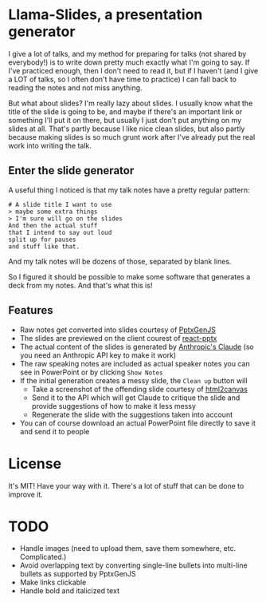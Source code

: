 # Llama-Slides, a presentation generator

I give a lot of talks, and my method for preparing for talks (not shared by everybody!) is to write down pretty much exactly what I'm going to say. If I've practiced enough, then I don't need to read it, but if I haven't (and I give a LOT of talks, so I often don't have time to practice) I can fall back to reading the notes and not miss anything.

But what about slides? I'm really lazy about slides. I usually know what the title of the slide is going to be, and maybe if there's an important link or something I'll put it on there, but usually I just don't put anything on my slides at all. That's partly because I like nice clean slides, but also partly because making slides is so much grunt work after I've already put the real work into writing the talk.

## Enter the slide generator

A useful thing I noticed is that my talk notes have a pretty regular pattern:

```
# A slide title I want to use
> maybe some extra things
> I'm sure will go on the slides
And then the actual stuff
that I intend to say out loud
split up for pauses
and stuff like that.
```

And my talk notes will be dozens of those, separated by blank lines.

So I figured it should be possible to make some software that generates a deck from my notes. And that's what this is!

## Features

* Raw notes get converted into slides courtesy of [PptxGenJS](https://gitbrent.github.io/PptxGenJS/)
* The slides are previewed on the client courest of [react-pptx](https://www.npmjs.com/package/react-pptx)
* The actual content of the slides is generated by [Anthropic's Claude](https://claude.ai/) (so you need an Anthropic API key to make it work)
* The raw speaking notes are included as actual speaker notes you can see in PowerPoint or by clicking `Show Notes`
* If the initial generation creates a messy slide, the `Clean up` button will
  * Take a screenshot of the offending slide courtesy of [html2canvas](https://html2canvas.hertzen.com/)
  * Send it to the API which will get Claude to critique the slide and provide suggestions of how to make it less messy
  * Regenerate the slide with the suggestions taken into account
* You can of course download an actual PowerPoint file directly to save it and send it to people

# License

It's MIT! Have your way with it. There's a lot of stuff that can be done to improve it.

# TODO

* Handle images (need to upload them, save them somewhere, etc. Complicated.)
* Avoid overlapping text by converting single-line bullets into multi-line bullets as supported by PptxGenJS
* Make links clickable
* Handle bold and italicized text
